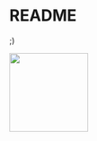 # README
;)

<img height="140px" src="https://github-readme-stats.vercel.app/api/top-langs/?username=gregorryy&hide_title=true&hide_border=true&layout=compact&text_color=000&icon_color=fff&bg_color=000&theme=graywhite" /></a>
